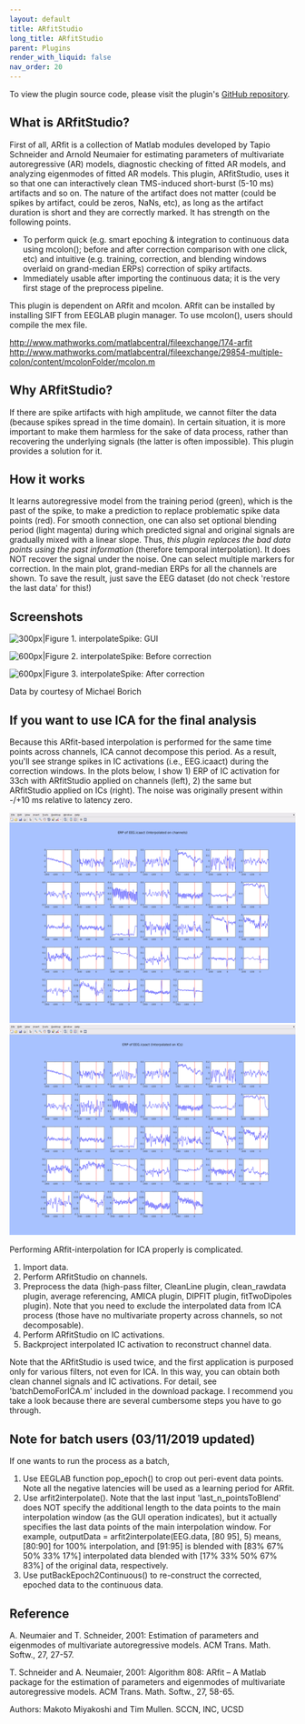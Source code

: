 ```yaml
---
layout: default
title: ARfitStudio
long_title: ARfitStudio
parent: Plugins
render_with_liquid: false
nav_order: 20
---
```

To view the plugin source code, please visit the plugin's [GitHub repository](https://github.com/sccn/ARfitStudio).

What is ARfitStudio?
-------------------

First of all, ARfit is a collection of Matlab modules developed by Tapio
Schneider and Arnold Neumaier for estimating parameters of multivariate
autoregressive (AR) models, diagnostic checking of fitted AR models, and
analyzing eigenmodes of fitted AR models. This plugin, ARfitStudio, uses
it so that one can interactively clean TMS-induced short-burst (5-10 ms)
artifacts and so on. The nature of the artifact does not matter (could
be spikes by artifact, could be zeros, NaNs, etc), as long as the
artifact duration is short and they are correctly marked. It has
strength on the following points.

-   To perform quick (e.g. smart epoching & integration to continuous
    data using mcolon(); before and after correction comparison with one
    click, etc) and intuitive (e.g. training, correction, and blending
    windows overlaid on grand-median ERPs) correction of spiky
    artifacts.
-   Immediately usable after importing the continuous data; it is the
    very first stage of the preprocess pipeline.

This plugin is dependent on ARfit and mcolon. ARfit can be installed by
installing SIFT from EEGLAB plugin manager. To use mcolon(), users
should compile the mex file.

<http://www.mathworks.com/matlabcentral/fileexchange/174-arfit>
<http://www.mathworks.com/matlabcentral/fileexchange/29854-multiple-colon/content/mcolonFolder/mcolon.m>

Why ARfitStudio?
---------------

If there are spike artifacts with high amplitude, we cannot filter the
data (because spikes spread in the time domain). In certain situation,
it is more important to make them harmless for the sake of data process,
rather than recovering the underlying signals (the latter is often
impossible). This plugin provides a solution for it.

How it works
------------

It learns autoregressive model from the training period (green), which
is the past of the spike, to make a prediction to replace problematic
spike data points (red). For smooth connection, one can also set
optional blending period (light magenta) during which predicted signal
and original signals are gradually mixed with a linear slope. Thus,
*this plugin replaces the bad data points using the past information*
(therefore temporal interpolation). It does NOT recover the signal under
the noise. One can select multiple markers for correction. In the main
plot, grand-median ERPs for all the channels are shown. To save the
result, just save the EEG dataset (do not check 'restore the last data'
for this!)

Screenshots
-----------

![300px\|Figure 1. interpolateSpike:
GUI](images/Screenshot3_interpolatespike.png)

![600px\|Figure 2. interpolateSpike: Before
correction](images/Screenshot2_interpolatespike.png)

![600px\|Figure 3. interpolateSpike: After
correction](images/Screenshot1_interpolatespike.png)

Data by courtesy of Michael Borich

If you want to use ICA for the final analysis
---------------------------------------------

Because this ARfit-based interpolation is performed for the same time
points across channels, ICA cannot decompose this period. As a result,
you'll see strange spikes in IC activations (i.e., EEG.icaact) during
the correction windows. In the plots below, I show 1) ERP of IC
activation for 33ch with ARfitStudio applied on channels (left), 2) the
same but ARfitStudio applied on ICs (right). The noise was originally
present within -/+10 ms relative to latency zero.

![Onchannels.png](images/Onchannels.png)
![Onics.png](images/Onics.png)

Performing ARfit-interpolation for ICA properly is complicated.

1.  Import data.
2.  Perform ARfitStudio on channels.
3.  Preprocess the data (high-pass filter, CleanLine plugin,
    clean_rawdata plugin, average referencing, AMICA plugin, DIPFIT
    plugin, fitTwoDipoles plugin). Note that you need to exclude the
    interpolated data from ICA process (those have no multivariate
    property across channels, so not decomposable).
4.  Perform ARfitStudio on IC activations.
5.  Backproject interpolated IC activation to reconstruct channel data.

Note that the ARfitStudio is used twice, and the first application is
purposed only for various filters, not even for ICA. In this way, you
can obtain both clean channel signals and IC activations. For detail,
see 'batchDemoForICA.m' included in the download package. I recommend
you take a look because there are several cumbersome steps you have to
go through.

Note for batch users (03/11/2019 updated)
-----------------------------------------

If one wants to run the process as a batch,

1.  Use EEGLAB function pop_epoch() to crop out peri-event data points.
    Note all the negative latencies will be used as a learning period
    for ARfit.
2.  Use arfit2interpolate(). Note that the last input
    'last_n_pointsToBlend' does NOT specify the additional length to
    the data points to the main interpolation window (as the GUI
    operation indicates), but it actually specifies the last data points
    of the main interpolation window. For example, outputData =
    arfit2interpolate(EEG.data, \[80 95\], 5) means, \[80:90\] for 100%
    interpolation, and \[91:95\] is blended with \[83% 67% 50% 33% 17%\]
    interpolated data blended with \[17% 33% 50% 67% 83%\] of the
    original data, respectively.
3.  Use putBackEpoch2Continuous() to re-construct the corrected, epoched
    data to the continuous data.

Reference
---------

A. Neumaier and T. Schneider, 2001: Estimation of parameters and
eigenmodes of multivariate autoregressive models. ACM Trans. Math.
Softw., 27, 27-57.

T. Schneider and A. Neumaier, 2001: Algorithm 808: ARfit – A Matlab
package for the estimation of parameters and eigenmodes of multivariate
autoregressive models. ACM Trans. Math. Softw., 27, 58-65.

Authors: Makoto Miyakoshi and Tim Mullen. SCCN, INC, UCSD
